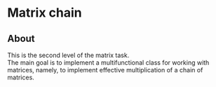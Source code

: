 # Matrix chain
## About
This is the second level of the matrix task.  
The main goal is to implement a multifunctional class for working with matrices, namely, to implement effective multiplication of a chain of matrices.
